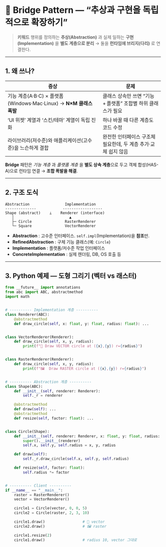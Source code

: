 # 🌉 Bridge Pattern — “추상과 구현을 독립적으로 확장하기”

> **키워드**
> 행위를 정의하는 **추상(Abstraction)** 과
> 실제 일하는 **구현(Implementation)** 을 **별도 계층으로 분리** →
> 둘을 **런타임에 브리지(다리)** 로 연결한다.

---

## 1. 왜 쓰나?

| 증상                                                     | 문제                                   |
| ------------------------------------------------------ | ------------------------------------ |
| 기능 계층(A·B·C) × 플랫폼(Windows·Mac·Linux) → **N×M 클래스 폭발** | 클래스 상속만 쓰면 “기능 + 플랫폼” 조합별 하위 클래스가 필요 |
| ‘UI 위젯’ 계열과 ‘스킨/테마’ 계열이 독립 진화                          | 하나 바꿀 때 다른 계층도 코드 수정                 |
| 라이브러리(저수준)와 애플리케이션(고수준)을 느슨하게 결합                       | 완전한 인터페이스 구조체 필요한데, 두 계층 추가·교체 쉽지 않음 |

**Bridge** 패턴은 *기능 계층* 과 *플랫폼 계층* 을 **별도 상속 계층**으로 두고
객체 합성(HAS-A)으로 런타임 연결 → **조합 폭발을 해결**.

---

## 2. 구조 도식

```
Abstraction                Implementation
--------------            ------------------
Shape (abstract)    ⟂    Renderer (interface)
   │                         ▲
   ├─ Circle               RasterRenderer
   └─ Square               VectorRenderer
```

* **Abstraction** : 고수준 인터페이스. `self.impl`(Implementation)을 **참조**만.
* **RefinedAbstraction** : 구체 기능 클래스(예: `Circle`)
* **Implementation** : 플랫폼/저수준 작업 인터페이스
* **ConcreteImplementation** : 실제 렌더링, DB, OS 호출 등

---

## 3. Python 예제 — **도형 그리기 (벡터 vs 래스터)**

```python
from __future__ import annotations
from abc import ABC, abstractmethod
import math


# ---------- Implementation 계층 ----------
class Renderer(ABC):
    @abstractmethod
    def draw_circle(self, x: float, y: float, radius: float): ...


class VectorRenderer(Renderer):
    def draw_circle(self, x, y, radius):
        print(f"🔶 Draw VECTOR circle at ({x},{y}) r={radius}")


class RasterRenderer(Renderer):
    def draw_circle(self, x, y, radius):
        print(f"🖼️  Draw RASTER circle at ({x},{y}) r={radius}")


# ---------- Abstraction 계층 ----------
class Shape(ABC):
    def __init__(self, renderer: Renderer):
        self._r = renderer

    @abstractmethod
    def draw(self): ...
    @abstractmethod
    def resize(self, factor: float): ...


class Circle(Shape):
    def __init__(self, renderer: Renderer, x: float, y: float, radius: float):
        super().__init__(renderer)
        self.x, self.y, self.radius = x, y, radius

    def draw(self):
        self._r.draw_circle(self.x, self.y, self.radius)

    def resize(self, factor: float):
        self.radius *= factor


# ---------- Client ----------
if __name__ == "__main__":
    raster = RasterRenderer()
    vector = VectorRenderer()

    circle1 = Circle(vector, 0, 0, 5)
    circle2 = Circle(raster, 2, 3, 10)

    circle1.draw()                 # 🔶 vector
    circle2.draw()                 # 🖼️ raster

    circle1.resize(2)
    circle1.draw()                 # radius 10, vector 그대로
```
